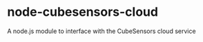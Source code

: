node-cubesensors-cloud
======================

A node.js module to interface with the CubeSensors cloud service
